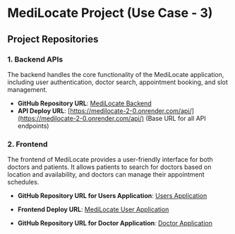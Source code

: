 # MediLocate Project (Use Case - 3)

## Project Repositories

### 1. Backend APIs
The backend handles the core functionality of the MediLocate application, including user authentication, doctor search, appointment booking, and slot management.

- **GitHub Repository URL**: [MediLocate Backend](https://github.com/001sudhanshu001/medilocate)
- **API Deploy URL**: [https://medilocate-2-0.onrender.com/api/](https://medilocate-2-0.onrender.com/api/) (Base URL for all API endpoints)

### 2. Frontend
The frontend of MediLocate provides a user-friendly interface for both doctors and patients. It allows patients to search for doctors based on location and availability, and doctors can manage their appointment schedules.

- **GitHub Repository URL for Users Application**: [Users Application](https://github.com/paras210/DoctorFrontend/tree/main/frontend)
- **Frontend Deploy URL**: [MediLocate User Application](https://medilocate.netlify.app/)

- **GitHub Repository URL for Doctor Application**: [Doctor Application](https://github.com/Sushm18/medilocate)

